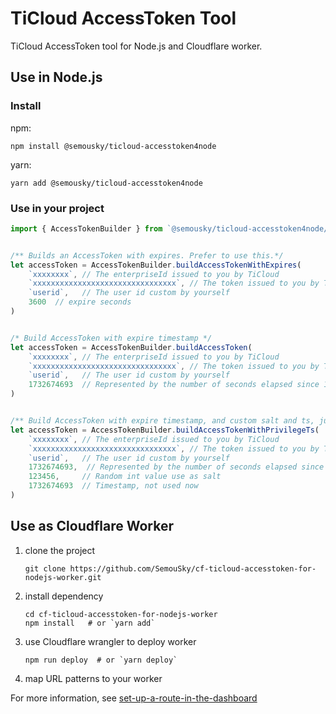 # TiCloud AccessToken Tool

TiCloud AccessToken tool for Node.js and Cloudflare worker.

## Use in Node.js

### Install

npm:

```shell
npm install @semousky/ticloud-accesstoken4node
```

yarn:

```shell
yarn add @semousky/ticloud-accesstoken4node
```

### Use in your project

```js
import { AccessTokenBuilder } from `@semousky/ticloud-accesstoken4node/src/AccessTokenBuilder.js`


/** Builds an AccessToken with expires. Prefer to use this.*/
let accessToken = AccessTokenBuilder.buildAccessTokenWithExpires(
    `xxxxxxxx`, // The enterpriseId issued to you by TiCloud
    `xxxxxxxxxxxxxxxxxxxxxxxxxxxxxxxx`, // The token issued to you by TiCloud
    `userid`,   // The user id custom by yourself
    3600  // expire seconds
)


/* Build AccessToken with expire timestamp */
let accessToken = AccessTokenBuilder.buildAccessToken(
    `xxxxxxxx`, // The enterpriseId issued to you by TiCloud
    `xxxxxxxxxxxxxxxxxxxxxxxxxxxxxxxx`, // The token issued to you by TiCloud
    `userid`,   // The user id custom by yourself
    1732674693  // Represented by the number of seconds elapsed since 1/1/1970, alway equal recent time plus expire time in second, for example : Math.floor(new Date()/1000) + 3600
)


/** Build AccessToken with expire timestamp, and custom salt and ts, just for debug.  */
let accessToken = AccessTokenBuilder.buildAccessTokenWithPrivilegeTs(
    `xxxxxxxx`, // The enterpriseId issued to you by TiCloud
    `xxxxxxxxxxxxxxxxxxxxxxxxxxxxxxxx`, // The token issued to you by TiCloud
    `userid`,   // The user id custom by yourself
    1732674693,  // Represented by the number of seconds elapsed since 1/1/1970, alway equal recent time plus expire time in second, for example : Math.floor(new Date()/1000) + 3600
    123456,     // Random int value use as salt
    1732674693  // Timestamp, not used now
)

```

## Use as Cloudflare Worker

1. clone the project

    ```shell
    git clone https://github.com/SemouSky/cf-ticloud-accesstoken-for-nodejs-worker.git
    ```

2. install dependency

    ```shell
    cd cf-ticloud-accesstoken-for-nodejs-worker
    npm install   # or `yarn add`
    ```

3. use Cloudflare wrangler to deploy worker

    ```shell
    npm run deploy  # or `yarn deploy`
    ```

4. map URL patterns to your worker

For more information, see [set-up-a-route-in-the-dashboard](https://developers.cloudflare.com/workers/configuration/routing/routes/#set-up-a-route-in-the-dashboard)
